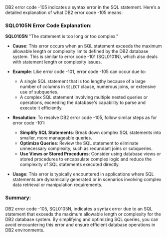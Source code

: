 DB2 error code -105 indicates a syntax error in the SQL statement. Here’s a detailed explanation of what DB2 error code -105 means:

### SQL0105N Error Code Explanation:

**SQL0105N** "The statement is too long or too complex."

- **Cause**: This error occurs when an SQL statement exceeds the maximum allowable length or complexity limits defined by the DB2 database system. This is similar to error code -101 (SQL0101N), which also deals with statement length or complexity issues.

- **Example**: Like error code -101, error code -105 can occur due to:
  - A single SQL statement that is too lengthy because of a large number of columns in `SELECT` clause, numerous joins, or extensive use of subqueries.
  - A complex SQL statement involving multiple nested queries or operations, exceeding the database's capability to parse and execute it efficiently.

- **Resolution**: To resolve DB2 error code -105, follow similar steps as for error code -101:
  - **Simplify SQL Statements**: Break down complex SQL statements into smaller, more manageable queries.
  - **Optimize Queries**: Review the SQL statement to eliminate unnecessary complexity, such as redundant joins or subqueries.
  - **Use Views or Stored Procedures**: Consider using database views or stored procedures to encapsulate complex logic and reduce the complexity of SQL statements executed directly.

- **Usage**: This error is typically encountered in applications where SQL statements are dynamically generated or in scenarios involving complex data retrieval or manipulation requirements.

### Summary:
DB2 error code -105, SQL0105N, indicates a syntax error due to an SQL statement that exceeds the maximum allowable length or complexity for the DB2 database system. By simplifying and optimizing SQL queries, you can avoid encountering this error and ensure efficient database operations in DB2 environments.
